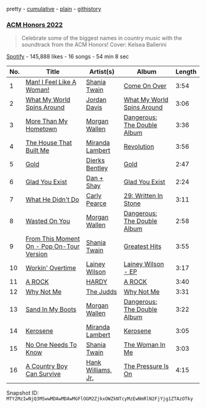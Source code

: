 pretty - [cumulative](/playlists/cumulative/37i9dQZF1DX13kFuGnInkY.md) - [plain](/playlists/plain/37i9dQZF1DX13kFuGnInkY) - [githistory](https://github.githistory.xyz/mackorone/spotify-playlist-archive/blob/main/playlists/plain/37i9dQZF1DX13kFuGnInkY)

### [ACM Honors 2022](https://open.spotify.com/playlist/37i9dQZF1DX13kFuGnInkY)

> Celebrate some of the biggest names in country music with the soundtrack from the ACM Honors! Cover: Kelsea Ballerini

[Spotify](https://open.spotify.com/user/spotify) - 145,888 likes - 16 songs - 54 min 8 sec

| No. | Title | Artist(s) | Album | Length |
|---|---|---|---|---|
| 1 | [Man! I Feel Like A Woman!](https://open.spotify.com/track/6sxptembJVty4sNtcPMAVz) | [Shania Twain](https://open.spotify.com/artist/5e4Dhzv426EvQe3aDb64jL) | [Come On Over](https://open.spotify.com/album/4UMe0Ods7kygK6OISasZe9) | 3:54 |
| 2 | [What My World Spins Around](https://open.spotify.com/track/6HBRLaSQ7NB8MNlaqzYen1) | [Jordan Davis](https://open.spotify.com/artist/77kULmXAQ6vWer7IIHdGzI) | [What My World Spins Around](https://open.spotify.com/album/4oTrQ9TmOapgT6uI8W6wsS) | 3:06 |
| 3 | [More Than My Hometown](https://open.spotify.com/track/5OELUCYgOHKFAvCERnAvfS) | [Morgan Wallen](https://open.spotify.com/artist/4oUHIQIBe0LHzYfvXNW4QM) | [Dangerous: The Double Album](https://open.spotify.com/album/6JlCkqkqobGirPsaleJpFr) | 3:36 |
| 4 | [The House That Built Me](https://open.spotify.com/track/02eD9ymfJOJOhM97HYp5R9) | [Miranda Lambert](https://open.spotify.com/artist/66lH4jAE7pqPlOlzUKbwA0) | [Revolution](https://open.spotify.com/album/3uczBfJFFSNjSiF8ScC1pA) | 3:56 |
| 5 | [Gold](https://open.spotify.com/track/4iy69rTUn8cAY8Q8q9vfOw) | [Dierks Bentley](https://open.spotify.com/artist/7x8nK0m0cP2ksQf0mjWdPS) | [Gold](https://open.spotify.com/album/2NLp3E2m7Z9JnoLR6eOJYI) | 2:47 |
| 6 | [Glad You Exist](https://open.spotify.com/track/472vIK1ldetTxRxG3ovaiY) | [Dan + Shay](https://open.spotify.com/artist/7z5WFjZAIYejWy0NI5lv4T) | [Glad You Exist](https://open.spotify.com/album/4z2eVLzV0UxLc2O4VZMIjV) | 2:24 |
| 7 | [What He Didn't Do](https://open.spotify.com/track/5OLaVCAM2pqg7X9mAM2W8M) | [Carly Pearce](https://open.spotify.com/artist/4sIl4BTo9l9KqEi0Y3RE72) | [29: Written In Stone](https://open.spotify.com/album/5lwUnuV4PJekfTcYIbkq6a) | 3:11 |
| 8 | [Wasted On You](https://open.spotify.com/track/3cBsEDNhFI9E82vPj3kvi3) | [Morgan Wallen](https://open.spotify.com/artist/4oUHIQIBe0LHzYfvXNW4QM) | [Dangerous: The Double Album](https://open.spotify.com/album/6JlCkqkqobGirPsaleJpFr) | 2:58 |
| 9 | [From This Moment On \- Pop On\-Tour Version](https://open.spotify.com/track/0vswnzoKvhNkT1ehc0Tt19) | [Shania Twain](https://open.spotify.com/artist/5e4Dhzv426EvQe3aDb64jL) | [Greatest Hits](https://open.spotify.com/album/02SQS3hERbgOjnZc0hmWKk) | 3:55 |
| 10 | [Workin' Overtime](https://open.spotify.com/track/4rfypYVA7OpHLOvsJn7hm3) | [Lainey Wilson](https://open.spotify.com/artist/6tPHARSq45lQ8BSALCfkFC) | [Lainey Wilson \- EP](https://open.spotify.com/album/1uxlD2oKxZ9i1gLO7l1Oga) | 3:17 |
| 11 | [A ROCK](https://open.spotify.com/track/3f0i4XGaih1vziceGVZMMl) | [HARDY](https://open.spotify.com/artist/5QNm7E7RU2m64l6Gliu8Oy) | [A ROCK](https://open.spotify.com/album/6j6uNK4vsfLXqVwWXwvqYQ) | 3:40 |
| 12 | [Why Not Me](https://open.spotify.com/track/6BkK5Dsu1kTne7Cn6EyYex) | [The Judds](https://open.spotify.com/artist/7MSTO40bsb3DOJQT6xLsIc) | [Why Not Me](https://open.spotify.com/album/7ddhrJqVCguGmLhvffzxkA) | 3:31 |
| 13 | [Sand In My Boots](https://open.spotify.com/track/0uRrG2jRR5tuifsYIJHEao) | [Morgan Wallen](https://open.spotify.com/artist/4oUHIQIBe0LHzYfvXNW4QM) | [Dangerous: The Double Album](https://open.spotify.com/album/6JlCkqkqobGirPsaleJpFr) | 3:22 |
| 14 | [Kerosene](https://open.spotify.com/track/2yhhcHTfvLC0HzSajGYL0h) | [Miranda Lambert](https://open.spotify.com/artist/66lH4jAE7pqPlOlzUKbwA0) | [Kerosene](https://open.spotify.com/album/1NovG9mTUookEBrlHP6QC1) | 3:05 |
| 15 | [No One Needs To Know](https://open.spotify.com/track/4vbW5aT9UQGRqEScStQPPy) | [Shania Twain](https://open.spotify.com/artist/5e4Dhzv426EvQe3aDb64jL) | [The Woman In Me](https://open.spotify.com/album/3wDeIA9tJU0uNlsroUdcYK) | 3:03 |
| 16 | [A Country Boy Can Survive](https://open.spotify.com/track/77dcKrzRUI02XjHd2okARp) | [Hank Williams, Jr.](https://open.spotify.com/artist/2dyeCWctcFRt3Pha76ONgb) | [The Pressure Is On](https://open.spotify.com/album/3XMwXRh5zePz2iBOBZxXSo) | 4:15 |

Snapshot ID: `MTY2MzIwNjQ3MSwwMDAwMDAwMGFlOGM2ZjkxOWZkNTcyMzEwNmRlN2FjYjg1ZTAzOTky`
